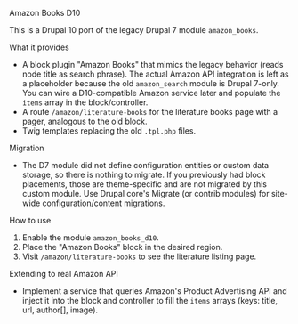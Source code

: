 Amazon Books D10

This is a Drupal 10 port of the legacy Drupal 7 module `amazon_books`.

What it provides
- A block plugin "Amazon Books" that mimics the legacy behavior (reads node title as search phrase). The actual Amazon API integration is left as a placeholder because the old `amazon_search` module is Drupal 7-only. You can wire a D10-compatible Amazon service later and populate the `items` array in the block/controller.
- A route `/amazon/literature-books` for the literature books page with a pager, analogous to the old block.
- Twig templates replacing the old `.tpl.php` files.

Migration
- The D7 module did not define configuration entities or custom data storage, so there is nothing to migrate. If you previously had block placements, those are theme-specific and are not migrated by this custom module. Use Drupal core's Migrate (or contrib modules) for site-wide configuration/content migrations.

How to use
1. Enable the module `amazon_books_d10`.
2. Place the "Amazon Books" block in the desired region.
3. Visit `/amazon/literature-books` to see the literature listing page.

Extending to real Amazon API
- Implement a service that queries Amazon's Product Advertising API and inject it into the block and controller to fill the `items` arrays (keys: title, url, author[], image).
